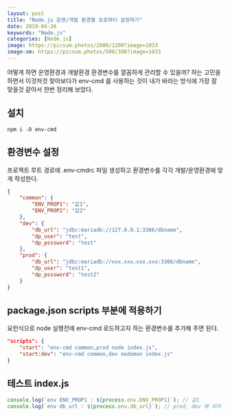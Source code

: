 ```yaml
---
layout: post
title: "Node.js 운영/개발 환경별 프로퍼티 설정하기"
date: 2019-04-26
keywords: "Node.js"
categories: [Node.js]
image: https://picsum.photos/2000/1200?image=1033
image-sm: https://picsum.photos/500/300?image=1033
---
```


어떻게 하면 운영환경과 개발환경 환경변수를 깔꼼하게 관리할 수 있을까? 하는 고민을 하면서 이것저것 찾아보다가 env-cmd 를 사용하는 것이 내가 바라는 방식에 가장 잘 맞을것 같아서 한번 정리해 보았다.

## 설치

    npm i -D env-cmd

## 환경변수 설정

프로젝트 루트 경로에 .env-cmdrc 파일 생성하고 환경변수를 각각 개발/운영환경에 맞게 작성한다.

```json
{
    "common": {
        "ENV_PROP1": "값1",
        "ENV_PROP2": "값2"
    },
    "dev": {
        "db_url": "jdbc:mariadb://127.0.0.1:3306/dbname",
        "dp_user": "test",
        "dp_psssword": "test"
    },
    "prod": {
        "db_url": "jdbc:mariadb://xxx.xxx.xxx.xxx:3306/dbname",
        "dp_user": "test1",
        "dp_psssword": "test2"
    }
}
```

## package.json scripts 부분에 적용하기

요런식으로 node 실행전에 env-cmd 로드하고자 하는 환경변수를 추가해 주면 된다.

```json
"scripts": {
    "start": "env-cmd common,prod node index.js",
    "start:dev": "env-cmd common,dev nodemon index.js"
}
```

## 테스트 index.js

```javascript
console.log(`env ENV_PROP1 : ${process.env.ENV_PROP1}`); // 값1
console.log(`env db_url : ${process.env.db_url}`); // prod, dev 에 따라 값 변경됨
```
